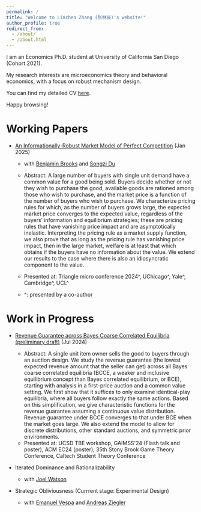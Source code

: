 ```yaml
---
permalink: /
title: "Welcome to Linchen Zhang (张林辰)'s website!"
author_profile: true
redirect_from: 
  - /about/
  - /about.html
---
```


I am an Economics Ph.D. student at University of California San Diego (Cohort 2021). 

My research interests are microeconomics theory and behavioral economics, with a focus on robust mechanism design. 

You can find my detailed CV [here](/files/Linchen_Zhang_CV_2024.pdf).

Happy browsing!

Working Papers
======
* [An Informationally-Robust Market Model of Perfect Competition](/files/bdz_market.pdf) (Jan 2025)
  * with [Benjamin Brooks](https://www.benjaminbrooks.net/) and [Songzi Du](https://econweb.ucsd.edu/~sodu/)
  * Abstract: A large number of buyers with single unit demand have a common value for a good being sold. Buyers decide whether or not they wish to purchase the good, available goods are rationed among those who wish to purchase, and the market price is a function of the number of buyers who wish to purchase. We characterize pricing rules for which, as the number of buyers grows large, the expected market price converges to the expected value, regardless of the buyers’ information and equilibrium strategies; these are pricing rules that have vanishing price impact and are asymptotically inelastic. Interpreting the pricing rule as a market supply function, we also prove that as long as the pricing rule has vanishing price impact, then in the large market, welfare is at least that which obtains if the buyers have no information about the value. We extend our results to the case where there is also an idiosyncratic component to the value.

  * Presented at: Triangle micro conference 2024^, UChicago^, Yale^, Cambridge^, UCL^
  * ^: presented by a co-author

Work in Progress
======
* [Revenue Guarantee across Bayes Coarse Correlated Equilibria (preliminary draft)](/files/RG_BCCE_Linchen_Zhang.pdf) (Jul 2024)
  * Abstract: A single unit item owner sells the good to buyers through an auction design. We study the revenue guarantee (the lowest expected revenue amount that the seller can get) across all Bayes coarse correlated equilibria (BCCE, a weaker and inclusive equilibrium concept than Bayes correlated equilibrium, or BCE), starting with analysis in a first-price auction and a common value setting. We first show that it suffices to only examine identical-play equilibria, where all buyers follow exactly the same actions. Based on this simplification, we give characteristic functions for the revenue guarantee assuming a continuous value distribution. Revenue guarantee under BCCE converges to that under BCE when the market goes large. We also extend the model to allow for discrete distributions, other standard auctions, and symmetric prior environments.
  * Presented at: UCSD TBE workshop, GAIMSS'24 (Flash talk and poster), ACM EC24 (poster), 35th Stony Brook Game Theory Conference, Caltech Student Theory Conference
  
* Iterated Dominance and Rationalizability
  * with [Joel Watson](https://econweb.ucsd.edu/~jwatson/)

* Strategic Obliviousness (Currrent stage: Experimental Design)
  * with [Emanuel Vespa](https://sites.google.com/site/emanuelvespa/) and [Andreas Ziegler](https://www.andreasziegler.eu/home) 


